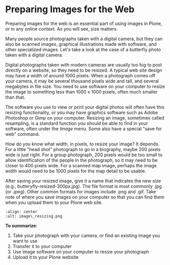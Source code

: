 # Preparing Images for the Web

Preparing images for the web is an essential part of using images in Plone, or in any online context.
As you will see, size matters.

Many people source photographs taken with a digital camera, but they can also be scanned images, graphical illustrations made with software, and other specialized images.
Let's take a look at the case of a butterfly photo taken with a digital camera.

Digital photographs taken with modern cameras are usually too big to post directly on a website, so they need to be resized.
A typical web site design may have a width of around 1000 pixels. When a photograph comes off your camera, it may be several thousand pixels wide and tall, and several megabytes in file size.
You need to use software on your computer to resize the image to something less than 1000 x 1000 pixels, often much smaller than that.

The software you use to view or print your digital photos will often have this resizing functionality, or you may have graphics software such as Adobe Photoshop or Gimp on your computer.
Resizing an image, sometimes called resampling, is a standard function you should be able to find in your software, often under the *Image* menu. Some also have a special "save for web" command.

How do you know what width, in pixels, to resize your image?
It depends.
For a little "head shot" photograph to go in a biography, maybe 200 pixels wide is just right.
For a group photograph, 200 pixels would be too small to allow identification of the people in the photograph, so it may need to be closer to 400 pixels wide.
For a scanned map image, perhaps the image width would need to be 1000 pixels for the map detail to be usable.

After saving your resized image, give it a name that indicates the new size (e.g., butteryfly-resized-300px.jpg).
The file format is most commonly .jpg (or .jpeg). Other common formats for images include .png and .gif.
Take note of where you save images on your computer so that you can find them when you upload them to your Plone web site.

```{figure} /_static/image_resizing.png
:align: center
:alt: image\_resizing.png
```

**To summarize**:

1. Take your photograph with your camera, or find an existing image you want to use
2. Transfer it to your computer
3. Use image software on your computer to resize your photograph
4. Upload it to your Plone website
